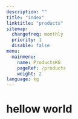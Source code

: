 ```yaml
---
description: ""
title: "index"
linktitle: "products"
sitemap:
  changefreq: monthly
  priority: 1
  disable: false
menu:
  mainmenu:
    name: ProductsKG
    pageRef: /products
    weight: 2
language: kg
---
```


# hellow world
